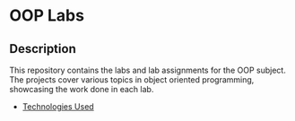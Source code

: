 # OOP Labs

## Description
This repository contains the labs and lab assignments for the OOP subject. The projects cover various topics in object oriented programming, showcasing the work done in each lab.

- [Technologies Used](#C++)

